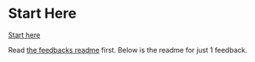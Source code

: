 Start Here
==================
[Start here](https://github.com/andrewarrow/feedbacks/blob/master/README.md)

Read [the feedbacks readme](https://github.com/andrewarrow/feedbacks/blob/master/README.md) first. Below is the readme for just 1 feedback.


